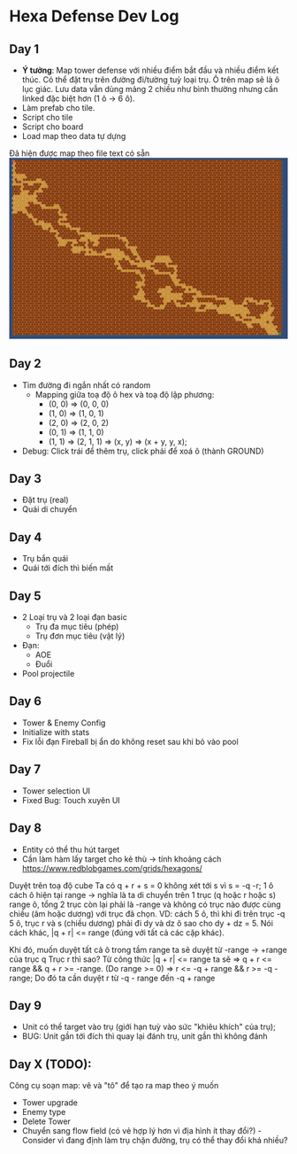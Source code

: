 # Hexa Defense Dev Log

## Day 1

- **Ý tưởng**: Map tower defense với nhiều điểm bắt đầu và nhiều điểm kết thúc. Có thể đặt trụ trên đường đi/tường tuỳ loại trụ. Ô trên map sẽ là ô lục giác. Lưu data vẫn dùng mảng 2 chiều như bình thường nhưng cần linked đặc biệt hơn (1 ô -> 6 ô).
- Làm prefab cho tile.
- Script cho tile
- Script cho board
- Load map theo data tự dựng

Đã hiện được map theo file text có sẵn
![Map Gen tạm](./day1_map_generated.png)

## Day 2 
- Tìm đường đi ngắn nhất có random 
    - Mapping giữa toạ độ ô hex và toạ độ lập phương: 
        - (0, 0) => (0, 0, 0)
        - (1, 0) => (1, 0, 1)
        - (2, 0) => (2, 0, 2)
        - (0, 1) => (1, 1, 0)
        - (1, 1) => (2, 1, 1)
        => (x, y) => (x + y, y, x);
- Debug: Click trái để thêm trụ, click phải để xoá ô (thành GROUND)
## Day 3
- Đặt trụ (real)
- Quái di chuyển
## Day 4
- Trụ bắn quái
- Quái tới đích thì biến mất
## Day 5
- 2 Loại trụ và 2 loại đạn basic
    - Trụ đa mục tiêu (phép)
    - Trụ đơn mục tiêu (vật lý)
- Đạn: 
    - AOE
    - Đuổi
- Pool projectile
## Day 6
- Tower & Enemy Config
- Initialize with stats
- Fix lỗi đạn Fireball bị ẩn do không reset sau khi bỏ vào pool
## Day 7
- Tower selection UI
- Fixed Bug: Touch xuyên UI

## Day 8
- Entity có thể thu hút target
- Cần làm hàm lấy target cho kẻ thù -> tính khoảng cách
https://www.redblobgames.com/grids/hexagons/

Duyệt trên toạ độ cube 
Ta có q + r + s = 0
không xét tới s vì s = -q -r;
1 ô cách ô hiện tại range -> nghĩa là ta di chuyển trên 1 trục (q hoặc r hoặc s) range ô, tổng 2 trục còn lại phải là -range và không có trục nào được cùng chiều (âm hoặc dương) với trục đã chọn.
VD: cách 5 ô, thì khi đi trên trục -q 5 ô, trục r và s (chiều dương) phải đi dy và dz ô sao cho dy + dz = 5. 
Nói cách khác, |q + r| <= range (đúng với tất cả các cặp khác).

Khi đó, muốn duyệt tất cả ô trong tầm range ta sẽ duyệt từ -range -> +range của trục q
Trục r thì sao? 
Từ công thức |q + r| <= range ta sẽ => q + r <= range && q + r >= -range. (Do range >= 0)
=> r <= -q + range && r >= -q - range;
Do đó ta cần duyệt r từ -q - range đến -q + range

## Day 9 
- Unit có thể target vào trụ (giới hạn tuỳ vào sức "khiêu khích" của trụ);
- BUG: Unit gần tới đích thì quay lại đánh trụ, unit gần thì không đánh

## Day X (TODO):
Công cụ soạn map: vẽ và "tô" để tạo ra map theo ý muốn
- Tower upgrade
- Enemy type
- Delete Tower
- Chuyển sang flow field (có vẻ hợp lý hơn vì địa hình ít thay đổi?) - Consider vì đang định làm trụ chặn đường, trụ có thể thay đổi khá nhiều?